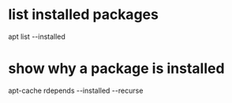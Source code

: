 # list installed packages
apt list --installed

# show why a package is installed
apt-cache rdepends --installed --recurse <packagename>
